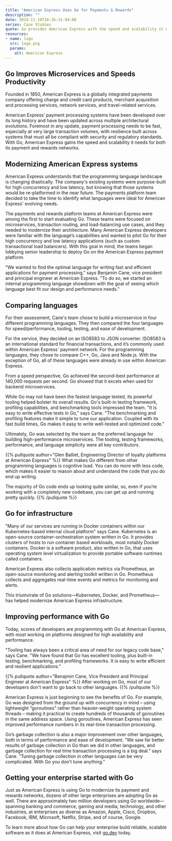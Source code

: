 ```yaml
---
title: "American Express Uses Go for Payments & Rewards"
description: ""
date: 2019-11-10T16:26:31-04:00
series: Case Studies
quote: Go provides American Express with the speed and scalability it needs for both its payment and rewards networks.
resources:
- name: logo
  src: logo.png
  params:
    alt: American Express
---
```


## Go Improves Microservices and Speeds Productivity

Founded in 1850, American Express is a globally integrated payments company offering charge and credit card products, merchant acquisition and processing services, network services, and travel-related services.
 
American Express’ payment processing systems have been developed over its long history and have been updated across multiple architectural evolutions. Foremost in any update, payment processing needs to be fast, especially at very large transaction volumes, with resilience built across systems that must all be compliant with security and regulatory standards. With Go, American Express gains the speed and scalability it needs for both its payment and rewards networks.

## Modernizing American Express systems

American Express understands that the programming language landscape is changing drastically. The company's existing systems were purpose-built for high concurrency and low latency, but knowing that those systems would be re-platformed in the near future. The payments platform team decided to take the time to identify what languages were ideal for American Express' evolving needs.
 
The payments and rewards platform teams at American Express were among the first to start evaluating Go. These teams were focused on microservices, transaction routing, and load-balancing use cases, and they needed to modernize their architecture. Many American Express developers were familiar with the language’s capabilities and wanted to pilot Go for their high concurrency and low latency applications (such as custom transactional load balancers). With this goal in mind, the teams began lobbying senior leadership to deploy Go on the American Express payment platform.
 
"We wanted to find the optimal language for writing fast and efficient applications for payment processing," says Benjamin Cane, vice president and principal engineer at American Express. "To do so, we started an internal programming language showdown with the goal of seeing which language best fit our design and performance needs."

## Comparing languages

For their assessment, Cane's team chose to build a microservice in four different programming languages. They then compared the four languages for speed/performance, tooling, testing, and ease of development.
 
For the service, they decided on an ISO8583 to JSON converter. ISO8583 is an international standard for financial transactions, and it’s commonly used within American Express' payment network. For the programming languages, they chose to compare C++, Go, Java and Node.js. With the exception of Go, all of these languages were already in use within American Express.
 
From a speed perspective, Go achieved the second-best performance at 140,000 requests per second. Go showed that it excels when used for backend microservices.
 
While Go may not have been the fastest language tested, its powerful tooling helped bolster its overall results. Go's built-in testing framework, profiling capabilities, and benchmarking tools impressed the team. "It is easy to write effective tests in Go," says Cane. "The benchmarking and profiling features make it simple to tune our application. Coupled with its fast build times, Go makes it easy to write well-tested and optimized code."
 
Ultimately, Go was selected by the team as the preferred language for building high-performance microservices. The tooling, testing frameworks, performance, and language simplicity were all key contributors. 

{{% pullquote author="Glen Balliet, Engineering Director of loyalty platforms at American Express" %}}
What makes Go different from other programming languages is cognitive load. You can do more with less code, which makes it easier to reason about and understand the code that you do end up writing. 

The majority of Go code ends up looking quite similar, so, even if you’re working with a completely new codebase, you can get up and running pretty quickly.
{{% /pullquote %}}

## Go for infrastructure

"Many of our services are running in Docker containers within our Kubernetes-based internal cloud platform" says Cane. Kubernetes is an open-source container-orchestration system written in Go. It provides clusters of hosts to run container based workloads, most notably Docker containers. Docker is a software product, also written in Go, that uses operating system level virtualization to provide portable software runtimes called containers.
 
American Express also collects application metrics via Prometheus, an open-source monitoring and alerting toolkit written in Go. Prometheus collects and aggregates real-time events and metrics for monitoring and alerts.
 
This triumvirate of Go solutions—Kubernetes, Docker, and Prometheus—has helped modernize American Express infrastructure.

## Improving performance with Go

Today, scores of developers are programming with Go at American Express, with most working on platforms designed for high availability and performance.
 
"Tooling has always been a critical area of need for our legacy code base," says Cane. "We have found that Go has excellent tooling, plus built-in testing, benchmarking, and profiling frameworks. It is easy to write efficient and resilient applications."

{{% pullquote author="Benajmin Cane, Vice President and Principal Engineer at American Express" %}}
After working on Go, most of our developers don't want to go back to other languages.
{{% /pullquote %}}
 
American Express is just beginning to see the benefits of Go. For example, Go was designed from the ground up with concurrency in mind – using lightweight “goroutines” rather than heavier-weight operating system threads – making it practical to create hundreds of thousands of goroutines in the same address space. Using goroutines, American Express has seen improved performance numbers in its real-time transaction processing.
 
Go’s garbage collection is also a major improvement over other languages, both in terms of performance and ease of development. “We saw far better results of garbage collection in Go than we did in other languages, and garbage collection for real time transaction processing is a big deal.” says Cane. “Tuning garbage collection in other languages can be very complicated. With Go you don’t tune anything.”

## Getting your enterprise started with Go

Just as American Express is using Go to modernize its payment and rewards networks, dozens of other large enterprises are adopting Go as well. There are approximately two million developers using Go worldwide—spanning banking and commerce, gaming and media, technology, and other industries, at enterprises as diverse as Amazon, Apple, Cisco, Dropbox, Facebook, IBM, Microsoft, Netflix, Stripe, and of course, Google.
 
To learn more about how Go can help your enterprise build reliable, scalable software as it does at American Express, visit [go.dev](https://go.dev) today.
